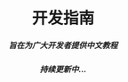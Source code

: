 <div style="text-align:center">
  <h1>开发指南</h1>
  <h5>旨在为广大开发者提供中文教程</h5>
  <h5>持续更新中...</h5>
</div>

